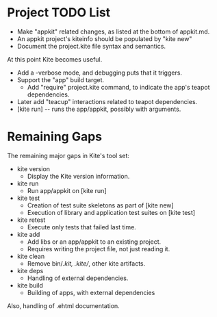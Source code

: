 # Project TODO List

* Make "appkit" related changes, as listed at the bottom of appkit.md.
* An appkit project's kiteinfo should be populated by "kite new"
* Document the project.kite file syntax and semantics.

At this point Kite becomes useful.

* Add a -verbose mode, and debugging puts that it triggers.
* Support the "app" build target.
  * Add "require" project.kite command, to indicate the app's teapot dependencies.
* Later add "teacup" interactions related to teapot dependencies.
* [kite run] -- runs the app/appkit, possibly with arguments.

# Remaining Gaps #

The remaining major gaps in Kite's tool set:

* kite version
  * Display the Kite version information.
* kite run
  * Run app/appkit on [kite run]
* kite test
  * Creation of test suite skeletons as part of [kite new]
  * Execution of library and application test suites on [kite test]
* kite retest
  * Execute only tests that failed last time.
* kite add
  * Add libs or an app/appkit to an existing project.
  * Requires writing the project file, not just reading it.
* kite clean
  * Remove bin/*.kit, .kite/*, other kite artifacts.
* kite deps
  * Handling of external dependencies.
* kite build
  * Building of apps, with external dependencies

Also, handling of .ehtml documentation.
